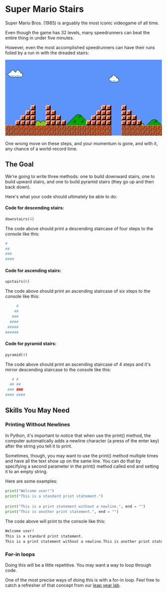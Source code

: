 # Super Mario Stairs

Super Mario Bros. (1985) is arguably the most iconic videogame of all time.

Even though the game has 32 levels, many speedrunners can beat the entire thing in under five minutes.

However, even the most accomplished speedrunners can have their runs foiled by a run in with the dreaded stairs:

![SMB1 Stairs](smbstairs.png)

One wrong move on these steps, and your momentum is gone, and with it, any chance of a world-record time.

## The Goal

We're going to write three methods: one to build downward stairs, one to build upward stairs, and one to build pyramid stairs (they go up and then back down).

Here's what your code should ultimately be able to do:

#### Code for descending stairs:

```python
downstairs(4)
```

The code above should print a descending staircase of four steps to the console like this:

```bash
#
##
###
####
```

#### Code for ascending stairs:

```python
upstairs(6)
```

The code above should print an ascending staircase of six steps to the console like this:

```bash
     #
    ##
   ###
  ####
 #####
######
```

#### Code for pyramid stairs:

```python
pyramid(4)
```

The code above should print an ascending staircase of 4 steps and it's mirror descending staircase to the console like this:

```bash
   # #
  ## ##
 ### ###
#### ####
```

## Skills You May Need

### Printing Without Newlines

In Python, it's important to notice that when use the print() method, the computer automatically adds a newline character (a press of the enter key) after the string you tell it to print.

Sometimes, though, you may want to use the print() method multiple times and have all the text show up on the same line. You can do that by specifying a second parameter in the print() method called end and setting it to an empty string.

Here are some examples:

```python
print("Welcome user!")
print("This is a standard print statement.")

print("This is a print statement without a newline.", end = "")
print("This is another print statement.", end = "")
```

The code above will print to the console like this:

```bash
Welcome user!
This is a standard print statement.
This is a print statement without a newline.This is another print statement.
```

### For-in loops

Doing this will be a little repetitive. You may want a way to loop through code.

One of the most precise ways of doing this is with a for-in loop. Feel free to catch a refresher of that concept from our <a href="https://github.com/upperlinecode/leap-year-python-methods">leap year lab</a>.
